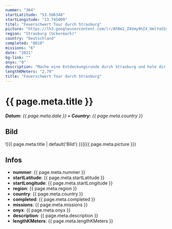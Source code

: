 ```yaml
---
nummer: "364"
startLatitude: "53.506348"
startLongitude: "13.745009"
titel: "Feuerschwert Tour durch Strasburg"
picture: "https://lh3.googleusercontent.com/lr/AFBm1_Z4Vmy9hIX_UmlYaSSyamz0k5duJnzRhBeTmSpFr2F7zsddSPNVVI8Q_tT5LfKfEnqT6vADUG-NxNPYpE-6tO3BzFsHI-s1p2uUBlRE86ihhzgvaORukGYaNRdOUn87LpP1SC0SWHLRuduGIlHQ8EonlJWsQfoQ-mSoitLOtGmJB9anw8QtaZpnz8x8iwdW2P3T0IDr9QUFDxmkPyS1QVfq5Jf9QEb_uMzO5gNghDe4oXQQCJUKkXcwWh788TRQ7srXPQheaTdtuc01l0cKe2dH2R7YXojY-jVAZ7SRO44a_zu9bQVtcMahzLMcwMnvlGAWpPyrsfPw_trUoaXj8MPPyhkuwif0pbJvq11cRGiN-W5L_t28_Mva31YTLAoqdKjw3ENLI7DK6cP0FcR0ii_-H3ISqSFqkeKPHam-XhoXbKPp9YW3D6oNkX_0X4Bumg1NEAHGCOiA1GIxCV-aMQIZfqE_iNPEcAfAGmLDMyU_ssPnia8YYPIrXcjzejxpUMYvGDAPsHybmA3gpPnQO3syQKsPs7e8DU74WN5BTU3VUXeIeDxdlpn0O2lbnSMw19LGi-ykd4CPq0FfRJeWy5VsmSeZrExTqCzlA6nmG3I1h2xS-bMrHFcTGVqSmJ8APf9bq_8fvArjeDL4cUPEWfplTTEKVQID1vF2Lkv3i7_ROmeZOn_GFLvdCBp65i_otqUA9p4zrVMypibY8S45HvlQ7QT4Qu2G9T5n5g2qJyj168gkO67uwp5weFDF0ZzyjrAm7t4FOVabhJcL-AQZCuEZMt6WaWEE2iko-tiIPynG6-QFPGIwGN225tfW1AXXnMSyGf9eUvXhdSxZ90fWLOJg6p-n4n1df_Ve"
region: "Strasburg (Uckermark)"
country: "Deutschland"
completed: "8010"
missions: "6"
date: "2021"
bg-link: ""
onyx: "0"
description: "Mache eine Entdeckungsrunde durch Strasburg und hole dir ein Feuerschwert ins PRofil"
lengthKMeters: "2,79"
title: "Feuerschwert Tour durch Strasburg"
---
```


# {{ page.meta.title }}
_**Datum:** {{ page.meta.date }} • **Country:** {{ page.meta.country }}_

## Bild
![{{ page.meta.title | default('Bild') }}]({{ page.meta.picture }})

## Infos
- **nummer**: {{ page.meta.nummer }}
- **startLatitude**: {{ page.meta.startLatitude }}
- **startLongitude**: {{ page.meta.startLongitude }}
- **region**: {{ page.meta.region }}
- **country**: {{ page.meta.country }}
- **completed**: {{ page.meta.completed }}
- **missions**: {{ page.meta.missions }}
- **onyx**: {{ page.meta.onyx }}
- **description**: {{ page.meta.description }}
- **lengthKMeters**: {{ page.meta.lengthKMeters }}

